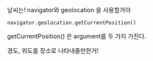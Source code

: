 날씨는! navigator와 geolocation 을 사용할거야

```
navigator.geolocation.getCurrentPosition()
```
getCurrentPosition() 은 argument를 두 가지 가진다.

경도, 위도를 장소로 나타내줄만한거! 
